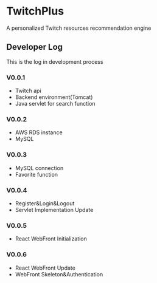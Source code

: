 # TwitchPlus
A personalized Twitch resources recommendation engine
## Developer Log
This is the log in development process
### V0.0.1
* Twitch api
* Backend environment(Tomcat)
* Java servlet for search function
### V0.0.2
* AWS RDS instance
* MySQL
### V0.0.3
* MySQL connection
* Favorite function
### V0.0.4
* Register&Login&Logout
* Servlet Implementation Update
### V0.0.5
* React WebFront Initialization
### V0.0.6
* React WebFront Update
* WebFront Skeleton&Authentication
